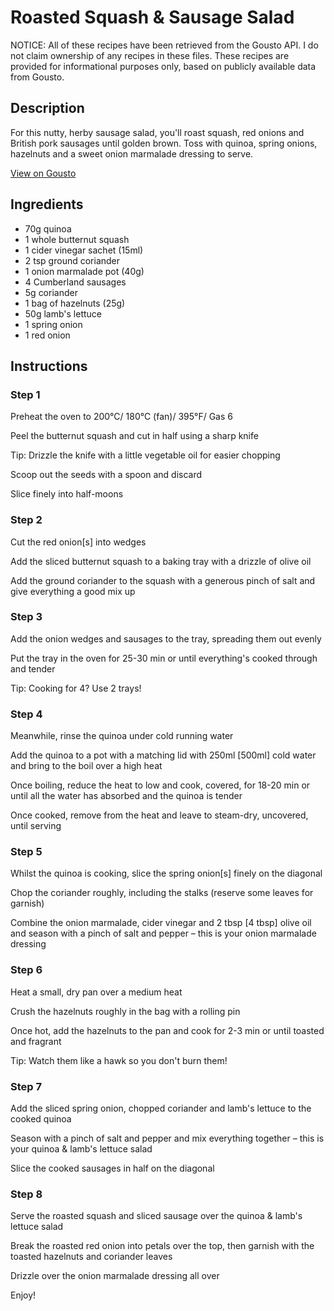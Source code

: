 # Roasted Squash & Sausage Salad

NOTICE: All of these recipes have been retrieved from the Gousto API. I do not claim ownership of any recipes in these files. These recipes are provided for informational purposes only, based on publicly available data from Gousto.

## Description

For this nutty, herby sausage salad, you'll roast squash, red onions and British pork sausages until golden brown. Toss with quinoa, spring onions, hazelnuts and a sweet onion marmalade dressing to serve. 

[View on Gousto](https://www.gousto.co.uk/recipes/cookbook/roasted-squash-sausage-salad)

## Ingredients

- 70g quinoa
- 1 whole butternut squash
- 1 cider vinegar sachet (15ml)
- 2 tsp ground coriander
- 1 onion marmalade pot (40g)
- 4 Cumberland sausages
- 5g coriander
- 1 bag of hazelnuts (25g)
- 50g lamb's lettuce
- 1 spring onion
- 1 red onion

## Instructions


### Step 1

Preheat the oven to 200°C/ 180°C (fan)/ 395°F/ Gas 6

Peel the butternut squash and cut in half using a sharp knife

Tip: Drizzle the knife with a little vegetable oil for easier chopping

Scoop out the seeds with a spoon and discard

Slice finely into half-moons


### Step 2

Cut the red onion<span class="text-danger">[s]</span> into wedges

Add the sliced butternut squash to a baking tray with a drizzle of olive oil

Add the ground coriander to the squash with a generous pinch of salt and give everything a good mix up


### Step 3

Add the onion wedges and sausages to the tray, spreading them out evenly

Put the tray in the oven for 25-30 min or until everything's cooked through and tender

Tip: Cooking for 4? Use 2 trays!


### Step 4

Meanwhile, rinse the quinoa under cold running water

Add the quinoa to a pot with a matching lid with 250ml <span class="text-danger">[500ml]</span> cold water and bring to the boil over a high heat

Once boiling, reduce the heat to low and cook, covered, for 18-20 min or until all the water has absorbed and the quinoa is tender

Once cooked, remove from the heat and leave to steam-dry, uncovered, until serving


### Step 5

Whilst the quinoa is cooking, slice the spring onion<span class="text-danger">[s]</span> finely on the diagonal

Chop the coriander roughly, including the stalks (reserve some leaves for garnish)

Combine the onion marmalade, cider vinegar and 2 tbsp <span class="text-danger">[4 tbsp] </span>olive oil and season with a pinch of salt and pepper – this is your onion marmalade dressing


### Step 6

Heat a small, dry pan over a medium heat

Crush the hazelnuts roughly in the bag with a rolling pin

Once hot, add the hazelnuts to the pan and cook for 2-3 min or until toasted and fragrant

Tip: Watch them like a hawk so you don't burn them!


### Step 7

Add the sliced spring onion, chopped coriander and lamb's lettuce to the cooked quinoa

Season with a pinch of salt and pepper and mix everything together – this is your quinoa & lamb's lettuce salad

Slice the cooked sausages in half on the diagonal

### Step 8

Serve the roasted squash and sliced sausage over the quinoa & lamb's lettuce salad

Break the roasted red onion into petals over the top, then garnish with the toasted hazelnuts and coriander leaves

Drizzle over the onion marmalade dressing all over

Enjoy!

